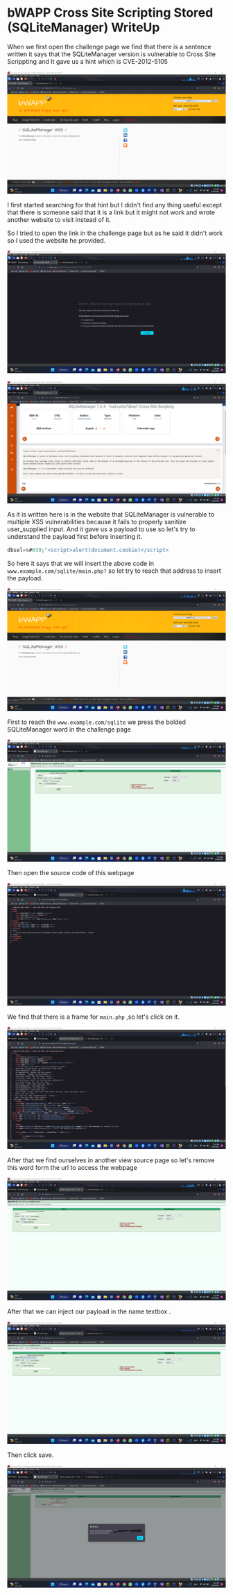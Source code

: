 # bWAPP Cross Site Scripting Stored (SQLiteManager) WriteUp

When we first open the challenge page we find that there is a sentence written it says that the SQLiteManager version is vulnerable to Cross Site Scrippting
and It gave us a hint which is CVE-2012-5105

![alt text](https://github.com/nody77/CTFs-Writeups/blob/ff8806afae91eaf4015ba2738a358a6280caa03f/Screenshot%202023-03-29%20193132.png)

I first started searching for that hint but I didn't find any thing useful except that there is someone said that it is a link but it might not work and wrote another 
website to visit instead of it.

So I tried to open the link in the challenge page but as he said it didn't work so I used the website he provided.

![alt text](https://github.com/nody77/CTFs-Writeups/blob/ff8806afae91eaf4015ba2738a358a6280caa03f/Screenshot%202023-03-29%20193138.png)

![alt text](https://github.com/nody77/CTFs-Writeups/blob/ff8806afae91eaf4015ba2738a358a6280caa03f/Screenshot%202023-03-29%20193147.png)

As it is written here is in the website that SQLiteManager is vulnerable to  multiple XSS vulnerabilities because it fails to properly sanitize user_supplied input.
And it gave us a payload to use so let's try to understand the payload first before inserting it.

```javascript
dbsel=&#039;"<script>alert(document.cookie)</script>
```

So here it says that we will insert the above code in `www.example.com/sqlite/main.php?` so let try to reach that address to insert the payload.

![alt text](https://github.com/nody77/CTFs-Writeups/blob/ff8806afae91eaf4015ba2738a358a6280caa03f/Screenshot%202023-03-29%20193202.png)

First to reach the `www.example.com/sqlite` we press the bolded SQLiteManager word in the challenge page

![alt text](https://github.com/nody77/CTFs-Writeups/blob/ff8806afae91eaf4015ba2738a358a6280caa03f/Screenshot%202023-03-29%20193214.png)

Then open the source code of this webpage 

![alt text](https://github.com/nody77/CTFs-Writeups/blob/ff8806afae91eaf4015ba2738a358a6280caa03f/Screenshot%202023-03-29%20193305.png)

We find that there is a frame for `main.php` ,so let's click on it.

![alt text](https://github.com/nody77/CTFs-Writeups/blob/ff8806afae91eaf4015ba2738a358a6280caa03f/Screenshot%202023-03-29%20193313.png)

After that we find ourselves in another view source page so let's remove this word form the url to access the webpage

![alt text](https://github.com/nody77/CTFs-Writeups/blob/ff8806afae91eaf4015ba2738a358a6280caa03f/Screenshot%202023-03-29%20193328.png)

After that we can inject our payload in the name textbox .

![alt text](https://github.com/nody77/CTFs-Writeups/blob/ff8806afae91eaf4015ba2738a358a6280caa03f/Screenshot%202023-03-29%20193506.png)

Then click save.

![alt text](https://github.com/nody77/CTFs-Writeups/blob/bdca32c37107186206dd43591eab7729ca1c6ed0/Screenshot%202023-03-29%20193516.png)
